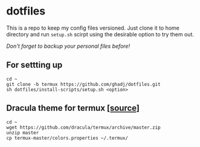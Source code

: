 # dotfiles
This is a repo to keep my config files versioned. Just clone it to home directory and run `setup.sh` scirpt using the desirable option to try them out. 

_Don't forget to backup your personal files before!_

## For settting up
```
cd ~
git clone -b termux https://github.com/ghadj/dotfiles.git
sh dotfiles/install-scripts/setup.sh <option>
```

## Dracula theme for termux [[source]](https://draculatheme.com/termux/)
```
cd ~
wget https://github.com/dracula/termux/archive/master.zip
unzip master
cp termux-master/colors.properties ~/.termux/
```
